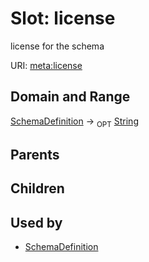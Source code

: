 # Slot: license


license for the schema

URI: [meta:license](https://w3id.org/biolink/biolinkml/meta/license)
## Domain and Range

[SchemaDefinition](SchemaDefinition.md) ->  <sub>OPT</sub> [String](String.md)
## Parents

## Children

## Used by

 * [SchemaDefinition](SchemaDefinition.md)
